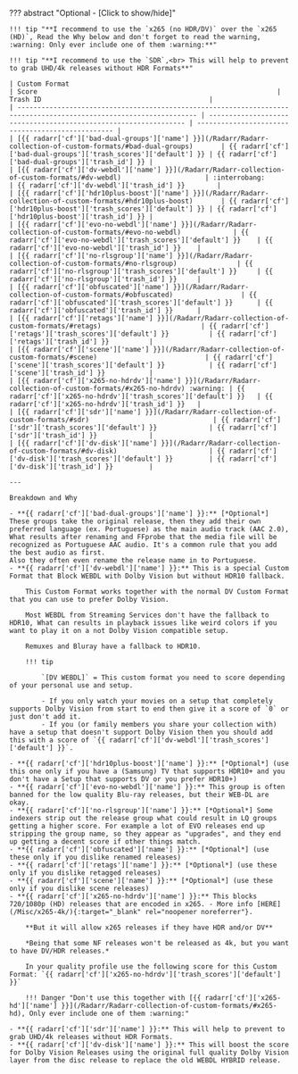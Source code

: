 ??? abstract "Optional - [Click to show/hide]"

    !!! tip "**I recommend to use the `x265 (no HDR/DV)` over the `x265 (HD)`, Read the Why below and don't forget to read the warning, :warning: Only ever include one of them :warning:**"

    !!! tip "**I recommend to use the `SDR`,<br> This will help to prevent to grab UHD/4k releases without HDR Formats**"

    | Custom Format                                                                                                       | Score                                                            | Trash ID                                          |
    | ------------------------------------------------------------------------------------------------------------------- | ---------------------------------------------------------------- | ------------------------------------------------- |
    | [{{ radarr['cf']['bad-dual-groups']['name'] }}](/Radarr/Radarr-collection-of-custom-formats/#bad-dual-groups)       | {{ radarr['cf']['bad-dual-groups']['trash_scores']['default'] }} | {{ radarr['cf']['bad-dual-groups']['trash_id'] }} |
    | [{{ radarr['cf']['dv-webdl']['name'] }}](/Radarr/Radarr-collection-of-custom-formats/#dv-webdl)                     | :interrobang:                                                    | {{ radarr['cf']['dv-webdl']['trash_id'] }}        |
    | [{{ radarr['cf']['hdr10plus-boost']['name'] }}](/Radarr/Radarr-collection-of-custom-formats/#hdr10plus-boost)       | {{ radarr['cf']['hdr10plus-boost']['trash_scores']['default'] }} | {{ radarr['cf']['hdr10plus-boost']['trash_id'] }} |
    | [{{ radarr['cf']['evo-no-webdl']['name'] }}](/Radarr/Radarr-collection-of-custom-formats/#evo-no-webdl)             | {{ radarr['cf']['evo-no-webdl']['trash_scores']['default'] }}    | {{ radarr['cf']['evo-no-webdl']['trash_id'] }}    |
    | [{{ radarr['cf']['no-rlsgroup']['name'] }}](/Radarr/Radarr-collection-of-custom-formats/#no-rlsgroup)               | {{ radarr['cf']['no-rlsgroup']['trash_scores']['default'] }}     | {{ radarr['cf']['no-rlsgroup']['trash_id'] }}     |
    | [{{ radarr['cf']['obfuscated']['name'] }}](/Radarr/Radarr-collection-of-custom-formats/#obfuscated)                 | {{ radarr['cf']['obfuscated']['trash_scores']['default'] }}      | {{ radarr['cf']['obfuscated']['trash_id'] }}      |
    | [{{ radarr['cf']['retags']['name'] }}](/Radarr/Radarr-collection-of-custom-formats/#retags)                         | {{ radarr['cf']['retags']['trash_scores']['default'] }}          | {{ radarr['cf']['retags']['trash_id'] }}          |
    | [{{ radarr['cf']['scene']['name'] }}](/Radarr/Radarr-collection-of-custom-formats/#scene)                           | {{ radarr['cf']['scene']['trash_scores']['default'] }}           | {{ radarr['cf']['scene']['trash_id'] }}           |
    | [{{ radarr['cf']['x265-no-hdrdv']['name'] }}](/Radarr/Radarr-collection-of-custom-formats/#x265-no-hdrdv) :warning: | {{ radarr['cf']['x265-no-hdrdv']['trash_scores']['default'] }}   | {{ radarr['cf']['x265-no-hdrdv']['trash_id'] }}   |
    | [{{ radarr['cf']['sdr']['name'] }}](/Radarr/Radarr-collection-of-custom-formats/#sdr)                               | {{ radarr['cf']['sdr']['trash_scores']['default'] }}             | {{ radarr['cf']['sdr']['trash_id'] }}             |
    | [{{ radarr['cf']['dv-disk']['name'] }}](/Radarr/Radarr-collection-of-custom-formats/#dv-disk)                       | {{ radarr['cf']['dv-disk']['trash_scores']['default'] }}         | {{ radarr['cf']['dv-disk']['trash_id'] }}         |

    ---

    Breakdown and Why

    - **{{ radarr['cf']['bad-dual-groups']['name'] }}:** [*Optional*] These groups take the original release, then they add their own preferred language (ex. Portuguese) as the main audio track (AAC 2.0), What results after renaming and FFprobe that the media file will be recognized as Portuguese AAC audio. It's a common rule that you add the best audio as first.
    Also they often even rename the release name in to Portuguese.
    - **{{ radarr['cf']['dv-webdl']['name'] }}:** This is a special Custom Format that Block WEBDL with Dolby Vision but without HDR10 fallback.

        This Custom Format works together with the normal DV Custom Format that you can use to prefer Dolby Vision.

        Most WEBDL from Streaming Services don't have the fallback to HDR10, What can results in playback issues like weird colors if you want to play it on a not Dolby Vision compatible setup.

        Remuxes and Bluray have a fallback to HDR10.

        !!! tip

            `[DV WEBDL]` = This custom format you need to score depending of your personal use and setup.

            - If you only watch your movies on a setup that completely supports Dolby Vision from start to end then give it a score of `0` or just don't add it.
            - If you (or family members you share your collection with) have a setup that doesn't support Dolby Vision then you should add this with a score of `{{ radarr['cf']['dv-webdl']['trash_scores']['default'] }}`.

    - **{{ radarr['cf']['hdr10plus-boost']['name'] }}:** [*Optional*] (use this one only if you have a (Samsung) TV that supports HDR10+ and you don't have a Setup that supports DV or you prefer HDR10+)
    - **{{ radarr['cf']['evo-no-webdl']['name'] }}:** This group is often banned for the low quality Blu-ray releases, but their WEB-DL are okay.
    - **{{ radarr['cf']['no-rlsgroup']['name'] }}:** [*Optional*] Some indexers strip out the release group what could result in LQ groups getting a higher score. For example a lot of EVO releases end up stripping the group name, so they appear as "upgrades", and they end up getting a decent score if other things match.
    - **{{ radarr['cf']['obfuscated']['name'] }}:** [*Optional*] (use these only if you dislike renamed releases)
    - **{{ radarr['cf']['retags']['name'] }}:** [*Optional*] (use these only if you dislike retagged releases)
    - **{{ radarr['cf']['scene']['name'] }}:** [*Optional*] (use these only if you dislike scene releases)
    - **{{ radarr['cf']['x265-no-hdrdv']['name'] }}:** This blocks 720/1080p (HD) releases that are encoded in x265. - More info [HERE](/Misc/x265-4k/){:target="_blank" rel="noopener noreferrer"}.

        **But it will allow x265 releases if they have HDR and/or DV**

        *Being that some NF releases won't be released as 4k, but you want to have DV/HDR releases.*

        In your quality profile use the following score for this Custom Format: `{{ radarr['cf']['x265-no-hdrdv']['trash_scores']['default'] }}`

        !!! Danger "Don't use this together with [{{ radarr['cf']['x265-hd']['name'] }}](/Radarr/Radarr-collection-of-custom-formats/#x265-hd), Only ever include one of them :warning:"

    - **{{ radarr['cf']['sdr']['name'] }}:** This will help to prevent to grab UHD/4k releases without HDR Formats.
    - **{{ radarr['cf']['dv-disk']['name'] }}:** This will boost the score for Dolby Vision Releases using the original full quality Dolby Vision layer from the disc release to replace the old WEBDL HYBRID release.
